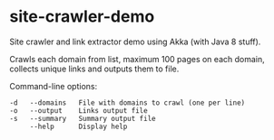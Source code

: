 site-crawler-demo
=================

Site crawler and link extractor demo using Akka (with Java 8 stuff).

Crawls each domain from list, maximum 100 pages on each domain, collects unique links and outputs them to file.

Command-line options:

    -d   --domains   File with domains to crawl (one per line)
    -o   --output    Links output file
    -s   --summary   Summary output file
         --help      Display help
